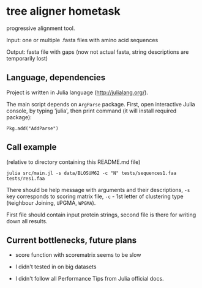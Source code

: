 tree aligner hometask
=====================
progressive alignment tool.

Input: one or multiple .fasta files with amino acid sequences

Output: fasta file with gaps (now not actual fasta, string descriptions are temporarily lost)

Language, dependencies
----------------------

Project is written in Julia language (http://julialang.org/).

The main script depends on `ArgParse` package.
First, open interactive Julia console, by typing 'julia', then print command (it will install required package):
```
Pkg.add("AddParse")
```

Call example
------------
(relative to directory containing this README.md file)
```
julia src/main.jl -s data/BLOSUM62 -c "N" tests/sequences1.faa tests/res1.faa
```
There should be help message with arguments and their descriptions, `-s` key corresponds to scoring matrix file, `-c` - 1st letter of clustering type (`N`eighbour Joining, `U`PGMA, `WPGMA`).

First file should contain input protein strings, second file is there for writing down all results.

Current bottlenecks, future plans
---------------------------------

- score function with scorematrix seems to be slow

- I didn't tested in on big datasets

- I didn't follow all Performance Tips from Julia official docs.
